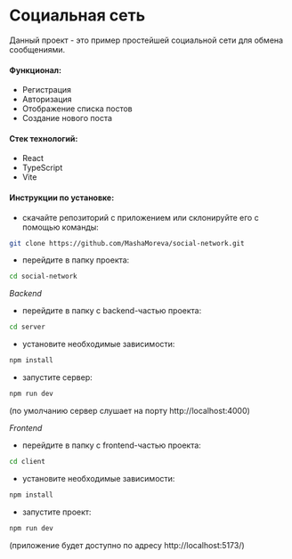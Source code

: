 # Социальная сеть

Данный проект - это пример простейшей социальной сети для обмена сообщениями.

#### Функционал:

- Регистрация  
- Авторизация  
- Отображение списка постов  
- Создание нового поста 

#### Стек технологий:

- React  
- TypeScript  
- Vite  

#### Инструкции по установке:

- cкачайте репозиторий с приложением или склонируйте его с помощью команды:

```sh
git clone https://github.com/MashaMoreva/social-network.git
```

- перейдите в папку проекта:

```sh
cd social-network
```

_Backend_

- перейдите в папку с backend-частью проекта:

```sh
cd server
```

- установите необходимые зависимости:

```sh
npm install
```

- запустите сервер:

```sh
npm run dev
```

(по умолчанию сервер слушает на порту http://localhost:4000)

_Frontend_

- перейдите в папку с frontend-частью проекта:

```sh
cd client
```

- установите необходимые зависимости:

```sh
npm install
```

- запустите проект:

```sh
npm run dev
```

(приложение будет доступно по адресу http://localhost:5173/)


